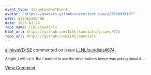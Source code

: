 ```yaml
---
event_type: IssueCommentEvent
avatar: "https://avatars.githubusercontent.com/u/202893916?"
user: ajinkyaVD-SE
date: 2025-03-24
repo_name: LLNL/sundials
html_url: https://github.com/LLNL/sundials/issues/674
repo_url: https://github.com/LLNL/sundials
---
```


<a href='https://github.com/ajinkyaVD-SE' target='_blank'>ajinkyaVD-SE</a> commented on issue <a href='https://github.com/LLNL/sundials/issues/674' target='_blank'>LLNL/sundials#674</a>.

<small>Alright, I will try it. But I wanted to use the other solvers hence was asking about it. ...</small>

<a href='https://github.com/LLNL/sundials/issues/674' target='_blank'>View Comment</a>